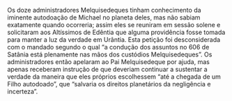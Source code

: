 ﻿Os doze administradores Melquisedeques tinham conhecimento da iminente autodoação de Michael no planeta deles, mas não sabiam exatamente quando ocorreria; assim eles se reuniram em sessão solene e solicitaram aos Altíssimos de Edêntia que alguma providência fosse tomada para manter a luz da verdade em Urântia. Esta petição foi desconsiderada com o mandado segundo o qual “a condução dos assuntos no 606 de Satânia está plenamente nas mãos dos custódios Melquisedeques”. Os administradores então apelaram ao Pai Melquisedeque por ajuda, mas apenas receberam instrução de que deveriam continuar a sustentar a verdade da maneira que eles próprios escolhessem “até a chegada de um Filho autodoado”, que “salvaria os direitos planetários da negligência e incerteza”.